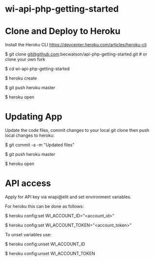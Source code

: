 # wi-api-php-getting-started

# Clone and Deploy to Heroku

Install the Heroku CLI
https://devcenter.heroku.com/articles/heroku-cli

$ git clone git@github.com:becwatson/api-php-getting-started.git # or clone your own fork

$ cd wi-api-php-getting-started

$ heroku create

$ git push heroku master

$ heroku open


# Updating App

Update the code files, commit changes to your local git clone then push local changes to heroku:

$ git commit -a -m "Updated files"

$ git push heroku master

$ heroku open


# API access

Apply for API key via wiapi@elit and set environment variables.

For heroku this can be done as follows:

$ heroku config:set WI_ACCOUNT_ID="<account_id>"

$ heroku config:set WI_ACCOUNT_TOKEN="<account_token>"

To unset variables use:

$ heroku config:unset WI_ACCOUNT_ID

$ heroku config:unset WI_ACCOUNT_TOKEN